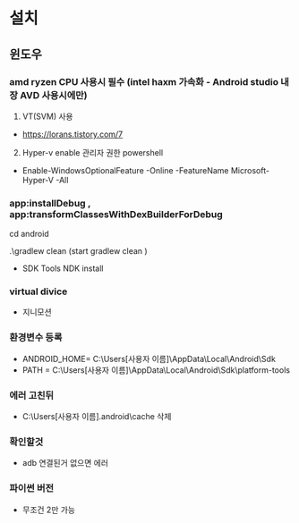 # 설치

## 윈도우

### amd ryzen CPU 사용시 필수 (intel haxm 가속화 - Android studio 내장 AVD 사용시에만)

1. VT(SVM) 사용 
- https://lorans.tistory.com/7

2. Hyper-v enable
관리자 권한 powershell

- Enable-WindowsOptionalFeature -Online -FeatureName Microsoft-Hyper-V -All

### app:installDebug , app:transformClassesWithDexBuilderForDebug
cd android

.\gradlew clean (start gradlew clean )

- SDK Tools NDK install

### virtual divice
- 지니모션

### 환경변수 등록

- ANDROID_HOME= C:\Users\[사용자 이름]\AppData\Local\Android\Sdk
- PATH = C:\Users\[사용자 이름]\AppData\Local\Android\Sdk\platform-tools
### 에러 고친뒤

- C:\Users\[사용자 이름]\.android\cache 삭제

### 확인할것
- adb 연결된거 없으면 에러

### 파이썬 버전
- 무조건 2만 가능
